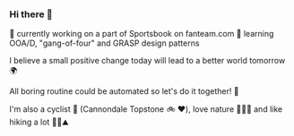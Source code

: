 ### Hi there 👋

🔭 currently working on a part of Sportsbook on fanteam.com
🌱 learning OOA/D, "gang-of-four" and GRASP design patterns

I believe a small positive change today will lead to a better world tomorrow 🌍

All boring routine could be automated so let's do it together! 🤖

I'm also a cyclist 🚴 (Cannondale Topstone 🚲 ❤️), love nature 🌳🌲🌴 and like hiking a lot 🥾🎒⛰

<!--
**mandelbroo/mandelbroo** is a ✨ _special_ ✨ repository because its `README.md` (this file) appears on your GitHub profile.

Here are some ideas to get you started:

- 🔭 I’m currently working on ...
- 🌱 I’m currently learning ...
- 👯 I’m looking to collaborate on ...
- 🤔 I’m looking for help with ...
- 💬 Ask me about ...
- 📫 How to reach me: ...
- 😄 Pronouns: ...
- ⚡ Fun fact: ...
-->
